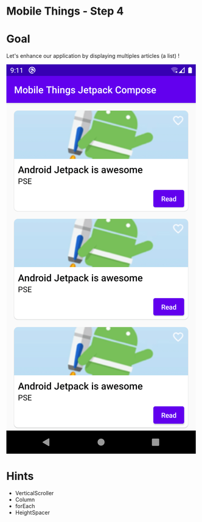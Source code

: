# Mobile Things - Step 4

# Goal
Let's enhance our application by displaying multiples articles (a list) !

![image](./images/step_4.png)

# Hints
- VerticalScroller
- Column
- forEach
- HeightSpacer